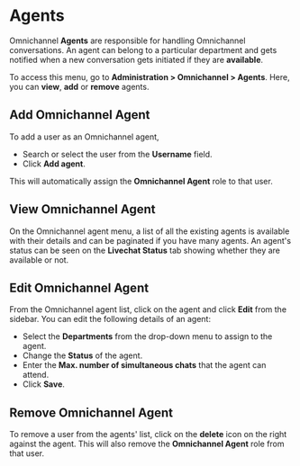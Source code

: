 # Agents

Omnichannel **Agents** are responsible for handling Omnichannel conversations. An agent can belong to a particular department and gets notified when a new conversation gets initiated if they are **available**.

To access this menu, go to **Administration > Omnichannel > Agents**. Here, you can **view**, **add** or **remove** agents.

## **Add Omnichannel Agent**

To add a user as an Omnichannel agent,&#x20;

* Search or select the user from the **Username** field.
* Click **Add agent**.&#x20;

This will automatically assign the **Omnichannel Agent** role to that user.

## **View Omnichannel Agent**

On the Omnichannel agent menu, a list of all the existing agents is available with their details and can be paginated if you have many agents. An agent's status can be seen on the **Livechat Status** tab showing whether they are available or not.

## Edit Omnichannel Agent

From the Omnichannel agent list, click on the agent and click **Edit** from the sidebar. You can edit the following details of an agent:

* Select the **Departments** from the drop-down menu to assign to the agent.
* Change the **Status** of the agent.
* Enter the **Max. number of simultaneous chats** that the agent can attend.
* Click **Save**.

## **Remove Omnichannel Agent**

To remove a user from the agents' list, click on the **delete** icon on the right against the agent. This will also remove the **Omnichannel Agent** role from that user.
